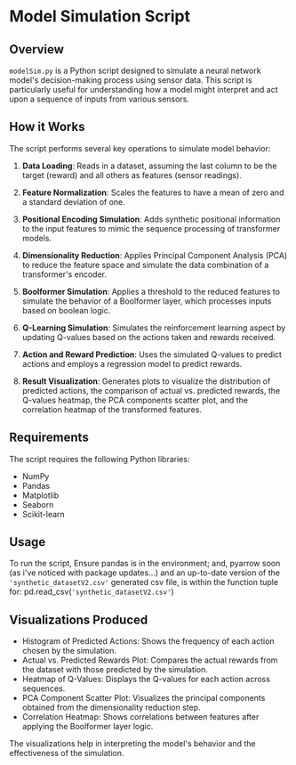 
# Model Simulation Script

## Overview
`modelSim.py` is a Python script designed to simulate a neural network model's decision-making process using sensor data. This script is particularly useful for understanding how a model might interpret and act upon a sequence of inputs from various sensors.

## How it Works
The script performs several key operations to simulate model behavior:

1. **Data Loading**: Reads in a dataset, assuming the last column to be the target (reward) and all others as features (sensor readings).

2. **Feature Normalization**: Scales the features to have a mean of zero and a standard deviation of one.

3. **Positional Encoding Simulation**: Adds synthetic positional information to the input features to mimic the sequence processing of transformer models.

4. **Dimensionality Reduction**: Applies Principal Component Analysis (PCA) to reduce the feature space and simulate the data combination of a transformer's encoder.

5. **Boolformer Simulation**: Applies a threshold to the reduced features to simulate the behavior of a Boolformer layer, which processes inputs based on boolean logic.

6. **Q-Learning Simulation**: Simulates the reinforcement learning aspect by updating Q-values based on the actions taken and rewards received.

7. **Action and Reward Prediction**: Uses the simulated Q-values to predict actions and employs a regression model to predict rewards.

8. **Result Visualization**: Generates plots to visualize the distribution of predicted actions, the comparison of actual vs. predicted rewards, the Q-values heatmap, the PCA components scatter plot, and the correlation heatmap of the transformed features.

## Requirements
The script requires the following Python libraries:
- NumPy
- Pandas
- Matplotlib
- Seaborn
- Scikit-learn

## Usage
To run the script, Ensure pandas is in the environment; and, pyarrow soon (as i've noticed with package updates...) and an up-to-date version of the  `'synthetic_datasetV2.csv'`
generated csv file, is within the function tuple for:
 pd.read_csv(`'synthetic_datasetV2.csv'`)

## Visualizations Produced
- Histogram of Predicted Actions: Shows the frequency of each action chosen by the simulation.
- Actual vs. Predicted Rewards Plot: Compares the actual rewards from the dataset with those predicted by the simulation.
- Heatmap of Q-Values: Displays the Q-values for each action across sequences.
- PCA Component Scatter Plot: Visualizes the principal components obtained from the dimensionality reduction step.
- Correlation Heatmap: Shows correlations between features after applying the Boolformer layer logic.

The visualizations help in interpreting the model's behavior and the effectiveness of the simulation.
